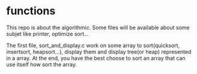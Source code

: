 # functions
This repo is about the algorithmic. Some files will be available about some
subjet like printer, optimize sort...

The first file, sort_and_display.c work on some array to sort(quicksort,
insertsort, heapsort...), display them and display tree(or heap) represented in
a array. At the end, you have the best choose to sort an array that can use
itself how sort the array.
